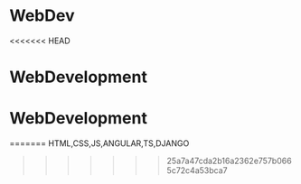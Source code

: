 # WebDev
<<<<<<< HEAD
# WebDevelopment
# WebDevelopment
=======
HTML,CSS,JS,ANGULAR,TS,DJANGO

>>>>>>> 25a7a47cda2b16a2362e757b0665c72c4a53bca7
